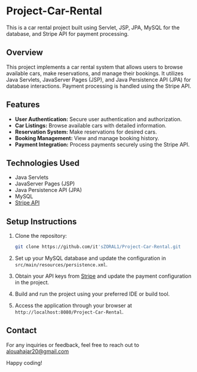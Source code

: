 # Project-Car-Rental

This is a car rental project built using Servlet, JSP, JPA, MySQL for the database, and Stripe API for payment processing.

## Overview

This project implements a car rental system that allows users to browse available cars, make reservations, and manage their bookings. It utilizes Java Servlets, JavaServer Pages (JSP), and Java Persistence API (JPA) for database interactions. Payment processing is handled using the Stripe API.

## Features

- **User Authentication:** Secure user authentication and authorization.
- **Car Listings:** Browse available cars with detailed information.
- **Reservation System:** Make reservations for desired cars.
- **Booking Management:** View and manage booking history.
- **Payment Integration:** Process payments securely using the Stripe API.

## Technologies Used

- Java Servlets
- JavaServer Pages (JSP)
- Java Persistence API (JPA)
- MySQL
- [Stripe API](https://stripe.com/docs/api)

## Setup Instructions

1. Clone the repository:

    ```bash
    git clone https://github.com/it'sZORAL1/Project-Car-Rental.git
    ```

2. Set up your MySQL database and update the configuration in `src/main/resources/persistence.xml`.

3. Obtain your API keys from [Stripe](https://stripe.com/) and update the payment configuration in the project.

4. Build and run the project using your preferred IDE or build tool.

5. Access the application through your browser at `http://localhost:8080/Project-Car-Rental`.


## Contact

For any inquiries or feedback, feel free to reach out to alouahajar20@gmail.com

Happy coding!
